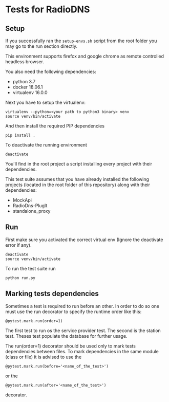 # Tests for RadioDNS

## Setup

If you successfully ran the `setup-envs.sh` script from the root folder you may go to 
the run section directly.

This environment supports firefox and google chrome as remote controlled headless browser.

You also need the following dependencies:
- python 3.7
- docker 18.06.1
- virtualenv 16.0.0

Next you have to setup the virtualenv:

    virtualenv --python=<your path to python3 binary> venv
    source venv/bin/activate
    
And then install the required PIP dependencies

    pip install .
    
To deactivate the running environment

    deactivate
    
You'll find in the root project a script installing every project with their dependencies.
    
This test suite assumes that you have already installed the following projects (located in the root folder of this repository) along with their dependencies:
- MockApi
- RadioDns-PlugIt
- standalone_proxy

## Run
First make sure you activated the correct virtual env (Ignore the deactivate error if any).

    deactivate
    source venv/bin/activate

To run the test suite run

    python run.py
    
## Marking tests dependencies
Sometimes a test is required to run before an other. In order to do
so one must use the run decorator to specify the runtime order like this:

    @pytest.mark.run(order=1)
    
The first test to run os the service provider test. The second is the station test. Theses test
populate the database for further usage.

The run(order=1) decorator should be used only to mark tests dependencies between files.
To mark dependencies in the same module (class or file) it is advised to use the

    @pytest.mark.run(before='<name_of_the_test>')
  
or the 

    @pytest.mark.run(after='<name_of_the_test>')
    
decorator.